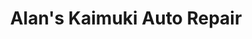 ---
title: "Alan's Kaimuki Auto Repair"
url: /honolulu/alans-kaimuki-auto-repair/
shop: car repair
---